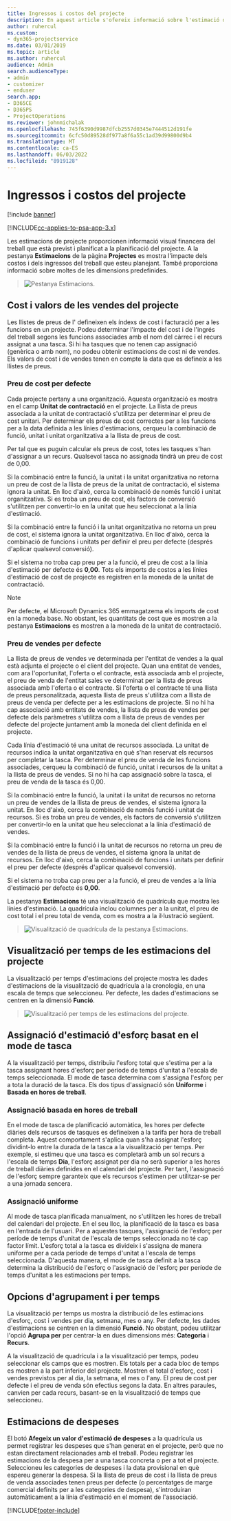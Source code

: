 ```yaml
---
title: Ingressos i costos del projecte
description: En aquest article s'ofereix informació sobre l'estimació dels costos i els ingressos del projecte.
author: ruhercul
ms.custom:
- dyn365-projectservice
ms.date: 03/01/2019
ms.topic: article
ms.author: ruhercul
audience: Admin
search.audienceType:
- admin
- customizer
- enduser
search.app:
- D365CE
- D365PS
- ProjectOperations
ms.reviewer: johnmichalak
ms.openlocfilehash: 745f6390d9987dfcb2557d0345e7444512d191fe
ms.sourcegitcommit: 6cfc50d89528df977a8f6a55c1ad39d99800d9b4
ms.translationtype: MT
ms.contentlocale: ca-ES
ms.lasthandoff: 06/03/2022
ms.locfileid: "8919128"
---
```

# <a name="project-costs-and-revenue"></a>Ingressos i costos del projecte

[!include [banner](../includes/psa-now-project-operations.md)]

[!INCLUDE[cc-applies-to-psa-app-3.x](../includes/cc-applies-to-psa-app-3x.md)]

Les estimacions de projecte proporcionen informació visual financera del treball que està previst i planificat a la planificació del projecte. A la pestanya **Estimacions** de la pàgina **Projectes** es mostra l'impacte dels costos i dels ingressos del treball que esteu planejant. També proporciona informació sobre moltes de les dimensions predefinides. 

> ![Pestanya Estimacions.](media/project-5.png)

## <a name="cost-and-sales-values-of-the-project"></a>Cost i valors de les vendes del projecte

Les llistes de preus de l' defineixen els índexs de cost i facturació per a les funcions en un projecte. Podeu determinar l'impacte del cost i de l'ingrés del treball segons les funcions associades amb el nom del càrrec i el recurs assignat a una tasca. Si hi ha tasques que no tenen cap assignació (genèrica o amb nom), no podeu obtenir estimacions de cost ni de vendes. Els valors de cost i de vendes tenen en compte la data que es defineix a les llistes de preus.

### <a name="default-cost-price"></a>Preu de cost per defecte  

Cada projecte pertany a una organització. Aquesta organització es mostra en el camp **Unitat de contractació** en el projecte. La llista de preus associada a la unitat de contractació s'utilitza per determinar el preu de cost unitari. Per determinar els preus de cost correctes per a les funcions per a la data definida a les línies d'estimacions, cerqueu la combinació de funció, unitat i unitat organitzativa a la llista de preus de cost. 

Per tal que es puguin calcular els preus de cost, totes les tasques s'han d'assignar a un recurs. Qualsevol tasca no assignada tindrà un preu de cost de 0,00.

Si la combinació entre la funció, la unitat i la unitat organitzativa no retorna un preu de cost de la llista de preus de la unitat de contractació, el sistema ignora la unitat. En lloc d'això, cerca la combinació de només funció i unitat organitzativa. Si es troba un preu de cost, els factors de conversió s'utilitzen per convertir-lo en la unitat que heu seleccionat a la línia d'estimació.

Si la combinació entre la funció i la unitat organitzativa no retorna un preu de cost, el sistema ignora la unitat organitzativa. En lloc d'això, cerca la combinació de funcions i unitats per definir el preu per defecte (després d'aplicar qualsevol conversió).

Si el sistema no troba cap preu per a la funció, el preu de cost a la línia d'estimació per defecte és **0,00**. Tots els imports de costos a les línies d'estimació de cost de projecte es registren en la moneda de la unitat de contractació.

> [!NOTE]
> Per defecte, el Microsoft Dynamics 365 emmagatzema els imports de cost en la moneda base. No obstant, les quantitats de cost que es mostren a la pestanya **Estimacions** es mostren a la moneda de la unitat de contractació.  

### <a name="default-sales-price"></a>Preu de vendes per defecte 

La llista de preus de vendes ve determinada per l'entitat de vendes a la qual està adjunta el projecte o el client del projecte. Quan una entitat de vendes, com ara l'oportunitat, l'oferta o el contracte, està associada amb el projecte, el preu de venda de l'entitat sales ve determinat per la llista de preus associada amb l'oferta o el contracte. Si l'oferta o el contracte té una llista de preus personalitzada, aquesta llista de preus s'utilitza com a llista de preus de venda per defecte per a les estimacions de projecte. Si no hi ha cap associació amb entitats de vendes, la llista de preus de vendes per defecte dels paràmetres s'utilitza com a llista de preus de vendes per defecte del projecte juntament amb la moneda del client definida en el projecte.

Cada línia d'estimació té una unitat de recursos associada. La unitat de recursos indica la unitat organitzativa en què s'han reservat els recursos per completar la tasca. Per determinar el preu de venda de les funcions associades, cerqueu la combinació de funció, unitat i recursos de la unitat a la llista de preus de vendes. Si no hi ha cap assignació sobre la tasca, el preu de venda de la tasca és 0,00.

Si la combinació entre la funció, la unitat i la unitat de recursos no retorna un preu de vendes de la llista de preus de vendes, el sistema ignora la unitat. En lloc d'això, cerca la combinació de només funció i unitat de recursos. Si es troba un preu de vendes, els factors de conversió s'utilitzen per convertir-lo en la unitat que heu seleccionat a la línia d'estimació de vendes. 

Si la combinació entre la funció i la unitat de recursos no retorna un preu de vendes de la llista de preus de vendes, el sistema ignora la unitat de recursos. En lloc d'això, cerca la combinació de funcions i unitats per definir el preu per defecte (després d'aplicar qualsevol conversió).

Si el sistema no troba cap preu per a la funció, el preu de vendes a la línia d'estimació per defecte és **0,00**.

La pestanya **Estimacions** té una visualització de quadrícula que mostra les línies d'estimació. La quadrícula inclou columnes per a la unitat, el preu de cost total i el preu total de venda, com es mostra a la il·lustració següent. 

> ![Visualització de quadrícula de la pestanya Estimacions.](media/project-6.png)

## <a name="time-phased-view-of-project-estimates"></a>Visualització per temps de les estimacions del projecte

La visualització per temps d'estimacions del projecte mostra les dades d'estimacions de la visualització de quadrícula a la cronologia, en una escala de temps que seleccioneu. Per defecte, les dades d'estimacions se centren en la dimensió **Funció**.

> ![Visualització per temps de les estimacions del projecte.](media/project-7.png)

## <a name="allocating-estimated-effort-based-on-the-task-mode"></a>Assignació d'estimació d'esforç basat en el mode de tasca

A la visualització per temps, distribuïu l'esforç total que s'estima per a la tasca assignant hores d'esforç per període de temps d'unitat a l'escala de temps seleccionada. El mode de tasca determina com s'assigna l'esforç per a tota la duració de la tasca. Els dos tipus d'assignació són **Uniforme** i **Basada en hores de treball**.

### <a name="work-hours-based-allocation"></a>Assignació basada en hores de treball
 
En el mode de tasca de planificació automàtica, les hores per defecte diàries dels recursos de tasques es defineixen a la tarifa per hora de treball completa. Aquest comportament s'aplica quan s'ha assignat l'esforç dividint-lo entre la durada de la tasca a la visualització per temps. Per exemple, si estimeu que una tasca es completarà amb un sol recurs a l'escala de temps **Dia**, l'esforç assignat per dia no serà superior a les hores de treball diàries definides en el calendari del projecte. Per tant, l'assignació de l'esforç sempre garanteix que els recursos s'estimen per utilitzar-se per a una jornada sencera.

### <a name="even-allocation"></a>Assignació uniforme

Al mode de tasca planificada manualment, no s'utilitzen les hores de treball del calendari del projecte. En el seu lloc, la planificació de la tasca es basa en l'entrada de l'usuari. Per a aquestes tasques, l'assignació de l'esforç per període de temps d'unitat de l'escala de temps seleccionada no té cap factor límit. L'esforç total a la tasca es divideix i s'assigna de manera uniforme per a cada període de temps d'unitat a l'escala de temps seleccionada. D'aquesta manera, el mode de tasca definit a la tasca determina la distribució de l'esforç o l'assignació de l'esforç per període de temps d'unitat a les estimacions per temps.

## <a name="grouping-and-time-phasing-options"></a>Opcions d'agrupament i per temps

La visualització per temps us mostra la distribució de les estimacions d'esforç, cost i vendes per dia, setmana, mes o any. Per defecte, les dades d'estimacions se centren en la dimensió **Funció**. No obstant, podeu utilitzar l'opció **Agrupa per** per centrar-la en dues dimensions més: **Categoria** i **Recurs**.

A la visualització de quadrícula i a la visualització per temps, podeu seleccionar els camps que es mostren. Els totals per a cada bloc de temps es mostren a la part inferior del projecte. Mostren el total d'esforç, cost i vendes previstos per al dia, la setmana, el mes o l'any. El preu de cost per defecte i el preu de venda són efectius segons la data. En altres paraules, canvien per cada recurs, basant-se en la visualització de temps que seleccioneu.

## <a name="expense-estimates"></a>Estimacions de despeses

El botó **Afegeix un valor d'estimació de despeses** a la quadrícula us permet registrar les despeses que s'han generat en el projecte, però que no estan directament relacionades amb el treball. Podeu registrar les estimacions de la despesa per a una tasca concreta o per a tot el projecte. Seleccioneu les categories de despeses i la data provisional en què espereu generar la despesa. Si la llista de preus de cost i la llista de preus de venda associades tenen preus per defecte (o percentatges de marge comercial definits per a les categories de despesa), s'introduiran automàticament a la línia d'estimació en el moment de l'associació.


[!INCLUDE[footer-include](../includes/footer-banner.md)]
